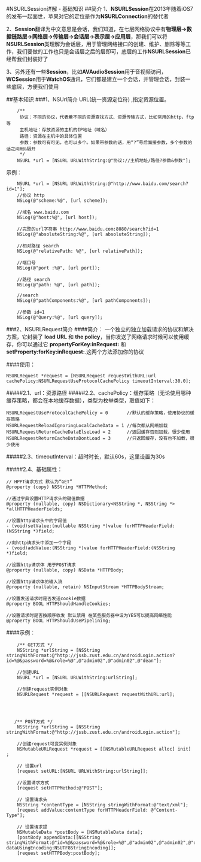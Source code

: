 #NSURLSession详解 - 基础知识
##简介
1、**NSURLSession**在2013年随着iOS7的发布一起面世，苹果对它的定位是作为**NSURLConnection**的替代者

2、**Session**翻译为中文意思是会话，我们知道，在七层网络协议中有**物理层->数据链路层->网络层->传输层->会话层->表示层->应用层**，那我们可以将**NSURLSession**类理解为会话层，用于管理网络接口的创建、维护、删除等等工作，我们要做的工作也只是会话层之后的层即可，底层的工作**NSURLSession**已经帮我们封装好了

3、另外还有一些**Session**，比如**AVAudioSession**用于音视频访问，**WCSession**用于**WatchOS**通讯，它们都是建立一个会话，并管理会话，封装一些底层，方便我们使用

##基本知识
###1、NSUrl简介
URL(统一资源定位符) ,指定资源位置。

~~~objc
    /**
     协议：不同的协议，代表着不同的资源查找方式、资源传输方式，比如常用的http，ftp等
     主机地址：存放资源的主机的IP地址（域名）
     路径：资源在主机中的具体位置
     参数：参数可有可无，也可以多个。如果带参数的话，用“?”号后面接参数，多个参数的话之间用&隔开
     */
    NSURL *url = [NSURL URLWithString:@"协议://主机地址/路径?参数&参数"];
~~~
示例：

~~~objc
    NSURL *url = [NSURL URLWithString:@"http://www.baidu.com/search?id=1"];
    //协议 http 
    NSLog(@"scheme:%@", [url scheme]);
    
    //域名 www.baidu.com 
    NSLog(@"host:%@", [url host]);
    
    //完整的url字符串 http://www.baidu.com:8080/search?id=1
    NSLog(@"absoluteString:%@", [url absoluteString]);
    
    //相对路径 search 
    NSLog(@"relativePath: %@", [url relativePath]);
    
    //端口号 
    NSLog(@"port :%@", [url port]);
    
    //路径 search 
    NSLog(@"path: %@", [url path]);
    
    //search 
    NSLog(@"pathComponents:%@", [url pathComponents]);
    
    //参数 id=1 
    NSLog(@"Query:%@", [url query]);
~~~

###2、NSURLRequest简介
####简介：
一个独立的独立加载请求的协议和解决方案，它封装了 **load URL** 和 **the policy**，当你发送了网络请求时候可以使用缓存，你可以通过它 **propertyForKey:inRequest:** 和 **setProperty:forKey:inRequest:**.这两个方法添加你的协议

####使用：
```objc
NSURLRequest *request = [NSURLRequest requestWithURL:url cachePolicy:NSURLRequestUseProtocolCachePolicy timeoutInterval:30.0];
```

#####2.1、url：资源路径
#####2.2、cachePolicy：缓存策略（无论使用哪种缓存策略，都会在本地缓存数据），类型为枚举类型，取值如下：

```objc
NSURLRequestUseProtocolCachePolicy = 0       //默认的缓存策略，使用协议的缓存策略
NSURLRequestReloadIgnoringLocalCacheData = 1 //每次都从网络加载
NSURLRequestReturnCacheDataElseLoad = 2      //返回缓存否则加载，很少使用
NSURLRequestReturnCacheDataDontLoad = 3      //只返回缓存，没有也不加载，很少使用

```
#####2.3、timeoutInterval：超时时长，默认60s，这里设置为30s

#####2.4、基础属性：

```objc
// HPPT请求方式 默认为“GET”
@property (copy) NSString *HTTPMethod;

//通过字典设置HTTP请求头的键值数据
@property (nullable, copy) NSDictionary<NSString *, NSString *> *allHTTPHeaderFields;

//设置http请求头中的字段值
- (void)setValue:(nullable NSString *)value forHTTPHeaderField:(NSString *)field;

//向http请求头中添加一个字段
- (void)addValue:(NSString *)value forHTTPHeaderField:(NSString *)field;

//设置http请求体 用于POST请求
@property (nullable, copy) NSData *HTTPBody;

//设置http请求体的输入流
@property (nullable, retain) NSInputStream *HTTPBodyStream;

//设置发送请求时是否发送cookie数据
@property BOOL HTTPShouldHandleCookies;

//设置请求时是否按顺序收发 默认禁用 在某些服务器中设为YES可以提高网络性能
@property BOOL HTTPShouldUsePipelining;
```
####示例：
```objc
    /** GET方式 */
    NSString *urlString = [NSString stringWithFormat:@"http://jssb.zust.edu.cn/androidLogin.action?id=%@&password=%@&role=%@",@"admin02",@"admin02",@"dean"];
    
    //创建URL
    NSURL *url = [NSURL URLWithString:urlString];
    
    //创建request实例对象
    NSURLRequest *request = [[NSURLRequest requestWithURL:url];
    
    
    

   /** POST方式 */
	NSString *urlString = [NSString stringWithFormat:@"http://jssb.zust.edu.cn/androidLogin.action"];
	
    //创建request可变实例对象
    NSMutableURLRequest *request = [[NSMutableURLRequest alloc] init] ;
    
    // 设置url
    [request setURL:[NSURL URLWithString:urlString]];
    
    //设置请求方式
    [request setHTTPMethod:@"POST"];
    
    // 设置请求头
    NSString *contentType = [NSString stringWithFormat:@"text/xml"];
    [request addValue:contentType forHTTPHeaderField: @"Content-Type"];
    
    // 设置请求提
    NSMutableData *postBody = [NSMutableData data];
    [postBody appendData:[[NSString stringWithFormat:@"id=%@&password=%@&role=%@",@"admin02",@"admin02",@"dean"] dataUsingEncoding:NSUTF8StringEncoding]];
    [request setHTTPBody:postBody];
```




